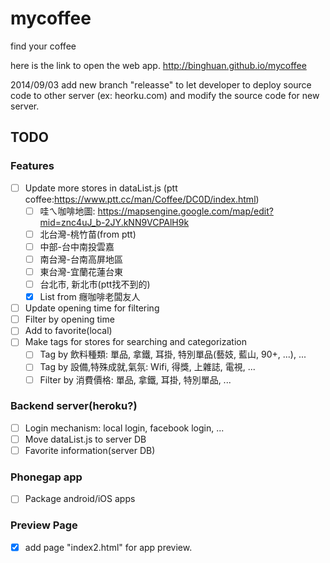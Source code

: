 mycoffee
========

find your coffee

here is the link to open the web app.
http://binghuan.github.io/mycoffee

2014/09/03
	add new branch "releasse" to let developer to deploy source code to other server
	(ex: heorku.com) and modify the source code for new server.


TODO
----
### Features
- [ ] Update more stores in dataList.js (ptt coffee:https://www.ptt.cc/man/Coffee/DC0D/index.html)
    - [ ] 哇ㄟ咖啡地圖: https://mapsengine.google.com/map/edit?mid=znc4uJ_b-2JY.kNN9VCPAlH9k
    - [ ] 北台灣-桃竹苗(from ptt)
    - [ ] 中部-台中南投雲嘉
    - [ ] 南台灣-台南高屏地區
    - [ ] 東台灣-宜蘭花蓮台東
    - [ ] 台北市, 新北市(ptt找不到的)
    - [X] List from 癮咖啡老闆友人
- [ ] Update opening time for filtering
- [ ] Filter by opening time
- [ ] Add to favorite(local)
- [ ] Make tags for stores for searching and categorization
    - [ ] Tag by 飲料種類: 單品, 拿鐵, 耳掛, 特別單品(藝妓, 藍山, 90+, ...), ...
    - [ ] Tag by 設備,特殊成就,氣氛: Wifi, 得獎, 上雜誌, 電視, ...
    - [ ] Filter by 消費價格: 單品, 拿鐵, 耳掛, 特別單品, ...

### Backend server(heroku?)
- [ ] Login mechanism: local login, facebook login, ...
- [ ] Move dataList.js to server DB
- [ ] Favorite information(server DB)

### Phonegap app
- [ ] Package android/iOS apps

### Preview Page
- [X] add page "index2.html" for app preview.

